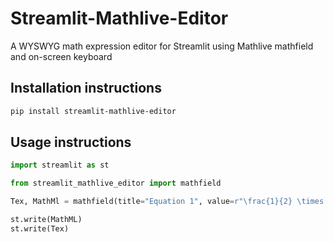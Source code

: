 # Streamlit-Mathlive-Editor

A WYSWYG math expression editor for Streamlit using Mathlive mathfield and on-screen keyboard

## Installation instructions

```sh
pip install streamlit-mathlive-editor
```

## Usage instructions

```python
import streamlit as st

from streamlit_mathlive_editor import mathfield

Tex, MathMl = mathfield(title="Equation 1", value=r"\frac{1}{2} \times 5",)

st.write(MathML)
st.write(Tex)
```